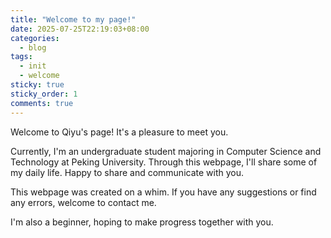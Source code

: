 ```yaml
---
title: "Welcome to my page!"
date: 2025-07-25T22:19:03+08:00
categories:
  - blog
tags:
  - init
  - welcome
sticky: true
sticky_order: 1
comments: true
---
```


Welcome to Qiyu's page! It's a pleasure to meet you.

Currently, I'm an undergraduate student majoring in Computer Science and Technology at Peking University. Through this webpage, I'll share some of my daily life. Happy to share and communicate with you. 

This webpage was created on a whim. If you have any suggestions or find any errors, welcome to contact me.

I'm also a beginner, hoping to make progress together with you.

<!-- Check out the [Jekyll docs][jekyll-docs] for more info on how to get the most out of Jekyll. File all bugs/feature requests at [Jekyll’s GitHub repo][jekyll-gh]. If you have questions, you can ask them on [Jekyll Talk][jekyll-talk].

[jekyll-docs]: https://jekyllrb.com/docs/home
[jekyll-gh]:   https://github.com/jekyll/jekyll
[jekyll-talk]: https://talk.jekyllrb.com/ -->
<!-- 临时测试用：直接在文章底部插入 giscus 脚本（确认效果后再移除） -->
<script src="https://utteranc.es/client.js" repo="QiyuZhang-stu/QiyuZhang-stu.github.io" issue-term="pathname" label="Comment" theme="github-light" crossorigin="anonymous" async> </script>